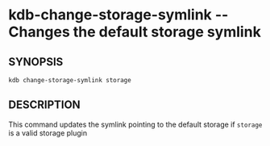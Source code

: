 kdb-change-storage-symlink -- Changes the default storage symlink
===================================================================

## SYNOPSIS

`kdb change-storage-symlink storage`

## DESCRIPTION

This command updates the symlink pointing to the default storage if `storage` is a valid storage plugin
